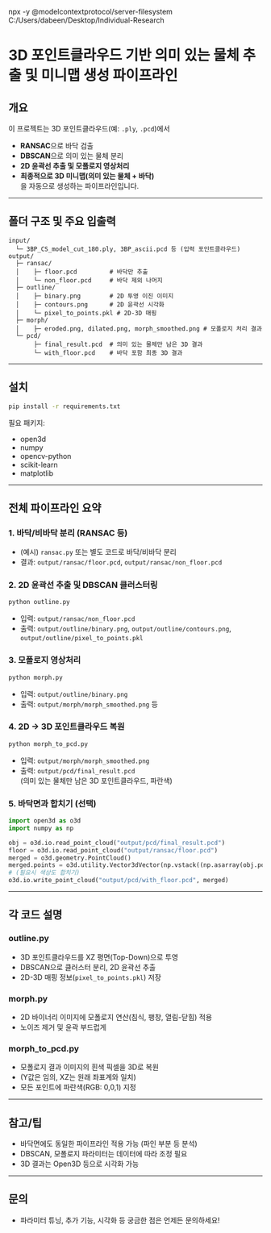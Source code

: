 npx -y @modelcontextprotocol/server-filesystem C:/Users/dabeen/Desktop/Individual-Research

# 3D 포인트클라우드 기반 의미 있는 물체 추출 및 미니맵 생성 파이프라인

## 개요

이 프로젝트는 3D 포인트클라우드(예: `.ply`, `.pcd`)에서  
- **RANSAC**으로 바닥 검출  
- **DBSCAN**으로 의미 있는 물체 분리  
- **2D 윤곽선 추출 및 모폴로지 영상처리**  
- **최종적으로 3D 미니맵(의미 있는 물체 + 바닥)**  
을 자동으로 생성하는 파이프라인입니다.

---

## 폴더 구조 및 주요 입출력

```
input/
  └─ 3BP_CS_model_cut_180.ply, 3BP_ascii.pcd 등 (입력 포인트클라우드)
output/
  ├─ ransac/
  │    ├─ floor.pcd         # 바닥만 추출
  │    └─ non_floor.pcd     # 바닥 제외 나머지
  ├─ outline/
  │    ├─ binary.png        # 2D 투영 이진 이미지
  │    ├─ contours.png      # 2D 윤곽선 시각화
  │    └─ pixel_to_points.pkl # 2D-3D 매핑
  ├─ morph/
  │    ├─ eroded.png, dilated.png, morph_smoothed.png # 모폴로지 처리 결과
  └─ pcd/
       ├─ final_result.pcd  # 의미 있는 물체만 남은 3D 결과
       └─ with_floor.pcd    # 바닥 포함 최종 3D 결과
```

---

## 설치

```bash
pip install -r requirements.txt
```

필요 패키지:  
- open3d
- numpy
- opencv-python
- scikit-learn
- matplotlib

---

## 전체 파이프라인 요약

### 1. 바닥/비바닥 분리 (RANSAC 등)
- (예시) `ransac.py` 또는 별도 코드로 바닥/비바닥 분리
- 결과: `output/ransac/floor.pcd`, `output/ransac/non_floor.pcd`

### 2. 2D 윤곽선 추출 및 DBSCAN 클러스터링

```bash
python outline.py
```
- 입력: `output/ransac/non_floor.pcd`
- 출력: `output/outline/binary.png`, `output/outline/contours.png`, `output/outline/pixel_to_points.pkl`

### 3. 모폴로지 영상처리

```bash
python morph.py
```
- 입력: `output/outline/binary.png`
- 출력: `output/morph/morph_smoothed.png` 등

### 4. 2D → 3D 포인트클라우드 복원

```bash
python morph_to_pcd.py
```
- 입력: `output/morph/morph_smoothed.png`
- 출력: `output/pcd/final_result.pcd`  
  (의미 있는 물체만 남은 3D 포인트클라우드, 파란색)

### 5. 바닥면과 합치기 (선택)

```python
import open3d as o3d
import numpy as np

obj = o3d.io.read_point_cloud("output/pcd/final_result.pcd")
floor = o3d.io.read_point_cloud("output/ransac/floor.pcd")
merged = o3d.geometry.PointCloud()
merged.points = o3d.utility.Vector3dVector(np.vstack((np.asarray(obj.points), np.asarray(floor.points))))
# (필요시 색상도 합치기)
o3d.io.write_point_cloud("output/pcd/with_floor.pcd", merged)
```

---

## 각 코드 설명

### outline.py
- 3D 포인트클라우드를 XZ 평면(Top-Down)으로 투영
- DBSCAN으로 클러스터 분리, 2D 윤곽선 추출
- 2D-3D 매핑 정보(`pixel_to_points.pkl`) 저장

### morph.py
- 2D 바이너리 이미지에 모폴로지 연산(침식, 팽창, 열림-닫힘) 적용
- 노이즈 제거 및 윤곽 부드럽게

### morph_to_pcd.py
- 모폴로지 결과 이미지의 흰색 픽셀을 3D로 복원
- (Y값은 임의, XZ는 원래 좌표계와 일치)
- 모든 포인트에 파란색(RGB: 0,0,1) 지정

---

## 참고/팁

- 바닥면에도 동일한 파이프라인 적용 가능 (파인 부분 등 분석)
- DBSCAN, 모폴로지 파라미터는 데이터에 따라 조정 필요
- 3D 결과는 Open3D 등으로 시각화 가능

---

## 문의

- 파라미터 튜닝, 추가 기능, 시각화 등 궁금한 점은 언제든 문의하세요!
